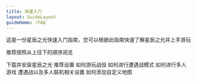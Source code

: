 ```yaml
---
title: 快速入门
layout: GuideLayout
guideHome: /FAQ
---
```


这是一份星辰之光快速入门指南，您可以根据此指南快速了解星辰之光并上手游玩

推荐按照从上往下的顺序阅览

<GuideButton to="/FAQ/QuickStart/DownloadES">下载并安装星辰之光</GuideButton>
<GuideButton to="/FAQ/QuickStart/ESSetting">推荐设置</GuideButton>
<GuideButton to="/FAQ/QuickStart/PlayMission">如何游玩战役</GuideButton>
<GuideButton to="/FAQ/QuickStart/PlaySkirmish">如何进行遭遇战模式</GuideButton>
<GuideButton to="/FAQ/QuickStart/PlayOnline">如何进行多人游戏</GuideButton>
<GuideButton to="/FAQ/QuickStart/BattleSetting">遭遇战以及多人联机相关设置</GuideButton>
<GuideButton to="/FAQ/QuickStart/AddCustomMap">如何添加自定义地图</GuideButton>

<!-- ## 您可能遇到的问题

未编写

## 疑难解答里没有您遇到的问题？

您可以前往[星辰之光玩家群](/FAQ/Support/README.md)询问群管理员查看是否有您遇到的问题的解决方案 -->
